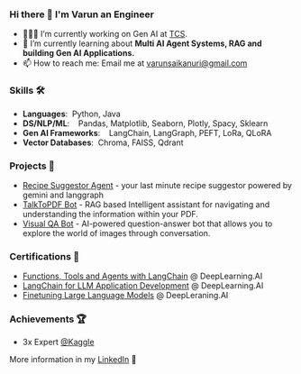 ### Hi there 👋 I'm Varun an Engineer

- 👨🏻‍💻 I’m currently working on Gen AI at [TCS](https://www.tcs.com/).
- 🔬 I’m currently learning about <b>Multi AI Agent Systems, RAG and building Gen AI Applications.</b>
- 📫 How to reach me: Email me at varunsaikanuri@gmail.com

### Skills 🛠️
- **Languages**:&nbsp;                         Python, Java
- **DS/NLP/ML**:  &nbsp;&nbsp;                 Pandas, Matplotlib, Seaborn, Plotly, Spacy, Sklearn
- **Gen AI Frameworks**:&nbsp;&nbsp;&nbsp;&nbsp;LangChain, LangGraph, PEFT, LoRa, QLoRA
- **Vector Databases**:&nbsp; Chroma, FAISS, Qdrant

### Projects 🐾
- [Recipe Suggestor Agent](https://github.com/varunsai-k/Visual-QA-Bot) - your last minute recipe suggestor powered by gemini and langgraph
- [TalkToPDF Bot](https://github.com/varunsai-k/TalkToPDF) - RAG based Intelligent assistant for navigating and understanding the information within your PDF.
- [Visual QA Bot](https://github.com/varunsai-k/Visual-QA-Bot) - AI-powered question-answer bot that allows you to explore the world of images through conversation.

### Certifications 📜
- [Functions, Tools and Agents with LangChain](https://learn.deeplearning.ai/accomplishments/f27787f8-27f3-4f95-a589-17e580aefc7d?usp=sharing) @ DeepLearning.AI
- [LangChain for LLM Application Development](https://learn.deeplearning.ai/accomplishments/f720ebf5-6730-4056-b670-47d55b8cfd4f?usp=sharing) @ DeepLearning.AI
- [Finetuning Large Language Models](https://learn.deeplearning.ai/accomplishments/82c0ed1c-8f0b-4765-8099-3f53444bf23b?usp=sharing) @ DeepLeraning.AI

### Achievements 🏆
- 3x Expert [@Kaggle](https://www.kaggle.com/varunsaikanuri)

More information in my [LinkedIn](https://www.linkedin.com/in/varun-sai-kanuri-089b34226/) 🚀
 

